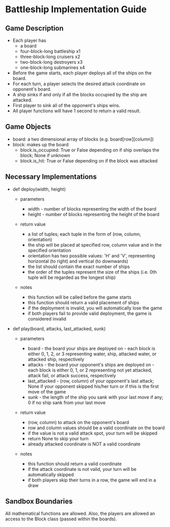 # Battleship Implementation Guide

## Game Description
 - Each player has 
   - a board
   - four-block-long battleship x1
   - three-block-long cruisers x2
   - two-block-long destroyers x3
   - one-block-long submarines x4
 - Before the game starts, each player deploys all of the ships on the board. 
 - For each turn, a player selects the desired attack coordinate on opponent's board.
 - A ship sinks if and only if all the blocks occupied by the ship are attacked.
 - First player to sink all of the opponent's ships wins.
 - All player functions will have 1 second to return a valid result.

## Game Objects
- board: a two dimensional array of blocks (e.g. board[row][column])
- block: makes up the board
  - block.is_occupied: True or False depending on if ship overlaps the block; None if unknown
  - block.is_hit: True or False depending on if the block was attacked

## Necessary Implementations

 - def deploy(width, height)

   - parameters
     - width - number of blocks representing the width of the board
     - height - number of blocks representing the height of the board

   - return value
     - a list of tuples; each tuple in the form of (row, column, orientation)
     - the ship will be placed at specified row, column value and in the specified orientation
     - orientation has two possible values: 'H' and 'V', representing horizontal (to right) and vertical (to downwards)
     - the list should contain the exact number of ships
     - the order of the tuples represent the size of the ships (i.e. 0th tuple will be regarded as the longest ship)

   - notes
     - this function will be called before the game starts
     - this function should return a valid placement of ships
     - if the deployment is invalid, you will automatically lose the game
     - if both players fail to provide valid deployment, the game is considered invalid

 - def play(board, attacks, last_attacked, sunk)

   - parameters
     - board - the board your ships are deployed on
             - each block is either 0, 1, 2, or 3 representing water, ship, attacked water, or attacked ship, respectively
     - attacks - the board your opponent's ships are deployed on
               - each block is either 0, 1, or 2 representing not yet attacked, attack fail, or attack success, respectively
     - last_attacked - (row, column) of your opponent's last attack; None if your opponent skipped his/her turn or if this is the first move of the game
     - sunk - the length of the ship you sank with your last move if any; 0 if no ship sank from your last move

   - return value
     - (row, column) to attack on the opponent's board
     - row and column values should be a valid coordinate on the board
     - if the value is not a valid attack spot, your turn will be skipped
     - return None to skip your turn
     - already attacked coordinate is NOT a valid coordinate

   - notes
     - this function should return a valid coordinate
     - if the attack coordinate is not valid, your turn will be automatically skipped
     - if both players skip their turns in a row, the game will end in a draw

## Sandbox Boundaries
All mathematical functions are allowed. Also, the players are allowed an access to the Block class (passed within the boards).
